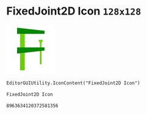 # FixedJoint2D Icon `128x128`
<img src="/img/FixedJoint2D%20Icon.png" width=128 height=128>

``` CSharp
EditorGUIUtility.IconContent("FixedJoint2D Icon")
```
```
FixedJoint2D Icon
```
```
8963634120372581356
```
